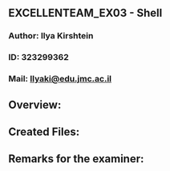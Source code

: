 
## EXCELLENTEAM_EX03 - Shell
### Author: Ilya Kirshtein
### ID: 323299362
### Mail: Ilyaki@edu.jmc.ac.il

## Overview:



## Created Files:



## Remarks for the examiner:


